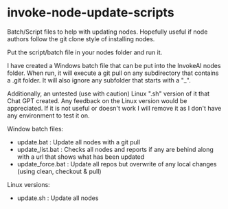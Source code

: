# invoke-node-update-scripts
Batch/Script files to help with updating nodes. Hopefully useful if node authors follow the git clone style of installing nodes.

Put the script/batch file in your nodes folder and run it. 

I have created a Windows batch file that can be put into the InvokeAI nodes folder.  When run, it will execute a git pull on any subdirectory that contains a .git folder. It will also ignore any subfolder that starts with a "_".   

Additionally, an untested (use with caution) Linux ".sh" version of it that Chat GPT created.  Any feedback on the Linux version would be appreciated.  If it is not useful or doesn't work I will remove it as I don't have any environment to test it on.

Window batch files:

- update.bat : Update all nodes with a git pull
- update_list.bat : Checks all nodes and reports if any are behind along with a url that shows what has been updated
- update_force.bat : Update all repos but overwrite of any local changes (using clean, checkout & pull)

Linux versions:
- update.sh : Update all nodes

